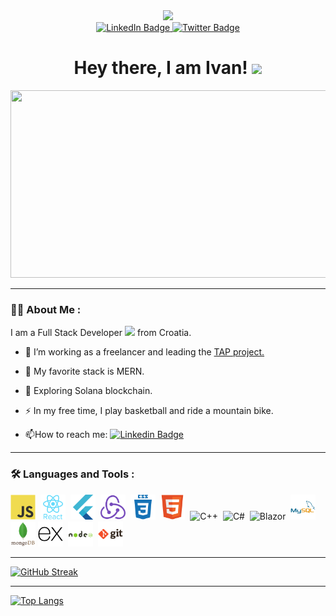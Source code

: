 <div id="header" align="center">
  <img src="https://media.giphy.com/media/M9gbBd9nbDrOTu1Mqx/giphy.gif" width="100"/>
  <div id="badges" align="center">
  <a href="https://www.linkedin.com/in/ivan-garmaz-26b2b3241">
    <img src="https://img.shields.io/badge/LinkedIn-blue?style=for-the-badge&logo=linkedin&logoColor=white" alt="LinkedIn Badge"/>
  </a>
  <a href="https://twitter.com/GarmazIvan">
    <img src="https://img.shields.io/badge/Twitter-blue?style=for-the-badge&logo=twitter&logoColor=white" alt="Twitter Badge"/>
  </a>
</div>
  <h1>
  Hey there, I am Ivan!
    <img src="https://media.giphy.com/media/hvRJCLFzcasrR4ia7z/giphy.gif" width="31"/>
</h1>
</div>
<div align="center">
  <img src="https://media.giphy.com/media/dWesBcTLavkZuG35MI/giphy.gif" width="600" height="300"/>
</div>

--------

### :man_technologist: About Me :
I am a Full Stack Developer <img src="https://media.giphy.com/media/WUlplcMpOCEmTGBtBW/giphy.gif" width="30"> from Croatia.
- :telescope: I’m working as a freelancer and leading the <a href="https://www.instagram.com/tapdevelopment/">TAP project.<a/>
  
- :dart: My favorite stack is MERN.

- :seedling: Exploring Solana blockchain.

- :zap: In my free time, I play basketball and ride a mountain bike.

- :mailbox:How to reach me: [![Linkedin Badge](https://img.shields.io/badge/-ivangarmaz-blue?style=flat&logo=Linkedin&logoColor=white)](https://www.linkedin.com/in/ivan-garmaz-26b2b3241)

---

### :hammer_and_wrench: Languages and Tools :
  <div>
  <img src="https://github.com/devicons/devicon/blob/master/icons/javascript/javascript-original.svg" title="JavaScript" alt="JavaScript" width="40" height="40"/>&nbsp;
  <img src="https://github.com/devicons/devicon/blob/master/icons/react/react-original-wordmark.svg" title="React" alt="React" width="40" height="40"/>&nbsp;
  <img src="https://github.com/devicons/devicon/blob/master/icons/flutter/flutter-original.svg" title="Flutter" alt="Flutter" width="40" height="40"/>&nbsp;
  <img src="https://github.com/devicons/devicon/blob/master/icons/redux/redux-original.svg" title="Redux" alt="Redux " width="40" height="40"/>&nbsp;
  <img src="https://github.com/devicons/devicon/blob/master/icons/css3/css3-plain-wordmark.svg"  title="CSS3" alt="CSS" width="40" height="40"/>&nbsp;
  <img src="https://github.com/devicons/devicon/blob/master/icons/html5/html5-original.svg" title="HTML5" alt="HTML" width="40" height="40"/>&nbsp;
  <img src="https://user-images.githubusercontent.com/42747200/46140125-da084900-c26d-11e8-8ea7-c45ae6306309.png" title="C++" alt="C++" width="40" height="40"/>&nbsp;
  <img src="https://iconape.com/wp-content/png_logo_vector/c.png" title="C#" alt="C#" width="40" height="40"/>&nbsp;
  <img src="https://cdn.worldvectorlogo.com/logos/blazor.svg" title="Blazor" alt="Blazor" width="40" height="40"/>&nbsp;
  <img src="https://github.com/devicons/devicon/blob/master/icons/mysql/mysql-original-wordmark.svg" title="MySQL"  alt="MySQL" width="40" height="40"/>&nbsp;
  <img src="https://github.com/devicons/devicon/blob/master/icons/mongodb/mongodb-original-wordmark.svg" title="MongoDB" alt="MongoDB" width="40" height="40"/>
  <img src="https://github.com/devicons/devicon/blob/master/icons/express/express-original.svg" title="Express" alt="Express" width="40" height="40"/>&nbsp;
  <img src="https://github.com/devicons/devicon/blob/master/icons/nodejs/nodejs-original-wordmark.svg" title="NodeJS" alt="NodeJS" width="40" height="40"/>&nbsp;
  <img src="https://github.com/devicons/devicon/blob/master/icons/git/git-original-wordmark.svg" title="Git" alt="Git" width="40" height="40"/>&nbsp;
  
</div>


---
[![GitHub Streak](https://github-readme-streak-stats.herokuapp.com?user=Garmaz23&theme=blue-green)](https://git.io/streak-stats)

---
[![Top Langs](https://github-readme-stats.vercel.app/api/top-langs/?username=Garmaz23&layout=compact&theme=vision-friendly-dark)](https://github.com/anuraghazra/github-readme-stats)
<!---
Garmaz23/Garmaz23 is a ✨ special ✨ repository because its `README.md` (this file) appears on your GitHub profile.
You can click the Preview link to take a look at your changes.
--->
